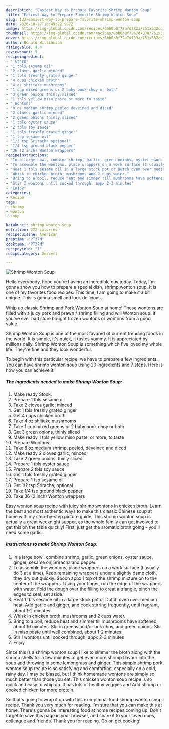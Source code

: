 ```yaml
---
description: "Easiest Way to Prepare Favorite Shrimp Wonton Soup"
title: "Easiest Way to Prepare Favorite Shrimp Wonton Soup"
slug: 133-easiest-way-to-prepare-favorite-shrimp-wonton-soup
date: 2020-10-27T18:49:22.907Z
image: https://img-global.cpcdn.com/recipes/6bb0b0f72a7d783a/751x532cq70/shrimp-wonton-soup-recipe-main-photo.jpg
thumbnail: https://img-global.cpcdn.com/recipes/6bb0b0f72a7d783a/751x532cq70/shrimp-wonton-soup-recipe-main-photo.jpg
cover: https://img-global.cpcdn.com/recipes/6bb0b0f72a7d783a/751x532cq70/shrimp-wonton-soup-recipe-main-photo.jpg
author: Ronald Williamson
ratingvalue: 4.4
reviewcount: 9
recipeingredient:
- " Stock"
- "1 tbls sesame oil"
- "2 cloves garlic minced"
- "1 tbls freshly grated ginger"
- "4 cups chicken broth"
- "4 oz shiitake mushrooms"
- "1 cup mixed greens or 2 baby book choy or both"
- "3 green onions thinly sliced"
- "1 tbls yellow miso paste or more to taste"
- " Wontons"
- "8 oz medium shrimp peeled deveined and diced"
- "2 cloves garlic minced"
- "2 green onions thinly sliced"
- "1 tbls oyster sauce"
- "2 tbls soy sauce"
- "1 tbls freshly grated ginger"
- "1 tsp sesame oil"
- "1/2 tsp Sriracha optional"
- "1/4 tsp ground black pepper"
- "36 (2 inch) Wonton wrappers"
recipeinstructions:
- "In a large bowl, combine shrimp, garlic, green onions, oyster sauce, ginger, sesame oil, Sriracha and pepper."
- "To assemble the wontons, place wrappers on a work surface (I usually do 3 at a time). Keep remaining wrappers under a slightly damp cloth, they dry out quickly. Spoon appx 1 tsp of the shrimp mixture on to the center of the wrappers. Using your finger, rub the edge of the wrappers with water. Fold the dough over the filling to creat a triangle, pinch the edges to seal, set aside."
- "Heat 1 tbls sesame oil in a large stock pot or Dutch oven over medium heat. Add garlic and ginger, and cook stirring frequently, until fragrant, about 1-2 minutes."
- "Whisk in chicken broth, mushrooms and 2 cups water."
- "Bring to a boil, reduce heat and simmer till mushrooms have softened, about 10 minutes. Stir in greens and/or bok choy, and green onions. Stir in miso paste until well combined, about 1-2 minutes."
- "Stir I wontons until cooked through, appx 2-3 minutes"
- "Enjoy"
categories:
- Recipe
tags:
- shrimp
- wonton
- soup

katakunci: shrimp wonton soup 
nutrition: 272 calories
recipecuisine: American
preptime: "PT37M"
cooktime: "PT37M"
recipeyield: "1"
recipecategory: Dessert

---
```



![Shrimp Wonton Soup](https://img-global.cpcdn.com/recipes/6bb0b0f72a7d783a/751x532cq70/shrimp-wonton-soup-recipe-main-photo.jpg)

Hello everybody, hope you're having an incredible day today. Today, I'm gonna show you how to prepare a special dish, shrimp wonton soup. It is one of my favorites food recipes. This time, I am going to make it a bit unique. This is gonna smell and look delicious.

Whip up classic Shrimp and Pork Wonton Soup at home! These wontons are filled with a juicy pork and prawn / shrimp filling and will Wonton soup. If you&#39;ve ever had store bought frozen wontons or wontons from a good value.

Shrimp Wonton Soup is one of the most favored of current trending foods in the world. It is simple, it's quick, it tastes yummy. It is appreciated by millions daily. Shrimp Wonton Soup is something which I've loved my whole life. They're fine and they look wonderful.


To begin with this particular recipe, we have to prepare a few ingredients. You can have shrimp wonton soup using 20 ingredients and 7 steps. Here is how you can achieve it.

<!--inarticleads1-->

##### The ingredients needed to make Shrimp Wonton Soup:

1. Make ready  Stock:
1. Prepare 1 tbls sesame oil
1. Take 2 cloves garlic, minced
1. Get 1 tbls freshly grated ginger
1. Get 4 cups chicken broth
1. Take 4 oz shiitake mushrooms
1. Take 1 cup mixed greens or 2 baby book choy or both
1. Get 3 green onions, thinly sliced
1. Make ready 1 tbls yellow miso paste, or more, to taste
1. Prepare  Wontons:
1. Take 8 oz medium shrimp, peeled, deveined and diced
1. Make ready 2 cloves garlic, minced
1. Take 2 green onions, thinly sliced
1. Prepare 1 tbls oyster sauce
1. Prepare 2 tbls soy sauce
1. Get 1 tbls freshly grated ginger
1. Prepare 1 tsp sesame oil
1. Get 1/2 tsp Sriracha, optional
1. Take 1/4 tsp ground black pepper
1. Take 36 (2 inch) Wonton wrappers


Easy wonton soup recipe with juicy shrimp wontons in chicken broth. Learn the best and most authentic ways to make this classic Chinese soup at home with my step-by-step picture guide. This shrimp wonton soup is actually a great weeknight supper, as the whole family can get involved to get this on the table quickly! First, just get the aromatic broth going - you&#39;ll need some garlic. 

<!--inarticleads2-->

##### Instructions to make Shrimp Wonton Soup:

1. In a large bowl, combine shrimp, garlic, green onions, oyster sauce, ginger, sesame oil, Sriracha and pepper.
1. To assemble the wontons, place wrappers on a work surface (I usually do 3 at a time). Keep remaining wrappers under a slightly damp cloth, they dry out quickly. Spoon appx 1 tsp of the shrimp mixture on to the center of the wrappers. Using your finger, rub the edge of the wrappers with water. Fold the dough over the filling to creat a triangle, pinch the edges to seal, set aside.
1. Heat 1 tbls sesame oil in a large stock pot or Dutch oven over medium heat. Add garlic and ginger, and cook stirring frequently, until fragrant, about 1-2 minutes.
1. Whisk in chicken broth, mushrooms and 2 cups water.
1. Bring to a boil, reduce heat and simmer till mushrooms have softened, about 10 minutes. Stir in greens and/or bok choy, and green onions. Stir in miso paste until well combined, about 1-2 minutes.
1. Stir I wontons until cooked through, appx 2-3 minutes
1. Enjoy


Since this is a shrimp wonton soup I like to simmer the broth along with the shrimp shells for a few minutes to get even more shrimp flavour into the soup and throwing in some lemongrass and ginger. This simple shrimp pork wonton soup recipe is so satisfying and comforting, especially on a cold, rainy day. I may be biased, but I think homemade wontons are simply so much better than those you eat. This chicken wonton soup recipe is so quick and easy to whip up. It has lots of healthy veggies and Add shrimp or cooked chicken for more protein. 

So that's going to wrap it up with this exceptional food shrimp wonton soup recipe. Thank you very much for reading. I'm sure that you can make this at home. There's gonna be interesting food at home recipes coming up. Don't forget to save this page in your browser, and share it to your loved ones, colleague and friends. Thank you for reading. Go on get cooking!
